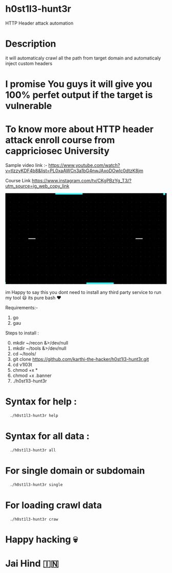 # h0st1l3-hunt3r
HTTP Header attack automation 

# Description
it will automaticaly crawl all the path from target domain and automaticaly inject 
custom headers

# I promise You guys it will give you 100% perfet output if the target is vulnerable

# To know more about HTTP header attack enroll course from cappriciosec University

Sample video link :- https://www.youtube.com/watch?v=tlzzyKDF4b8&list=PL0xaAWCn3a1bG4nwJAxoDOwIc0dtzK8jm

Course Link https://www.instagram.com/tv/CKgPBzYg_T3/?utm_source=ig_web_copy_link

![alt text](https://raw.githubusercontent.com/karthi-the-hacker/h0st1l3-hunt3r/main/logo.gif)


im Happy to say this you dont need to install any third party service to run my tool 😃
its pure bash ❤️️

Requirements:-
1. go
2. gau

Steps to install :

0. mkdir ~/recon &>/dev/null
1. mkdir ~/tools &>/dev/null
2. cd ~/tools/
3. git clone https://github.com/karthi-the-hacker/h0st1l3-hunt3r.git
4. cd v1l03t
5. chmod +x *
6. chmod +x .banner
7. ./h0st1l3-hunt3r 


# Syntax for help :
      ./h0st1l3-hunt3r help
# Syntax for all data :
      ./h0st1l3-hunt3r all
# For single domain or subdomain 
      ./h0st1l3-hunt3r single
       
# For loading crawl data
      ./h0st1l3-hunt3r craw
      
# Happy hacking 💀
# Jai Hind 🇮🇳
